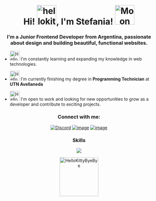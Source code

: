 <h1 align="center"> Hi!  <a href="https://emoji.gg/emoji/2696-hellokitty-sparkle"><img src="https://cdn3.emoji.gg/emojis/2696-hellokitty-sparkle.png" width="64px" height="64px" alt="hellokitty_sparkle"></a>, I'm Stefania! <img height="40" <a href="https://emoji.gg/emoji/7745-moon"><img src="https://cdn3.emoji.gg/emojis/7745-moon.gif" width="64px" height="64px" alt="Moon"></a></h1>
<h3 align="center"> I'm a Junior Frontend Developer from Argentina, passionate about design and building beautiful, functional websites. </h3>

- <a href="https://emoji.gg/emoji/9691-hellokittyarrowr"><img src="https://cdn3.emoji.gg/emojis/9691-hellokittyarrowr.gif" width="32px" height="32px" alt="HelloKittyArrowR"></a> I'm constantly learning and expanding my knowledge in web technologies.

- <a href="https://emoji.gg/emoji/9691-hellokittyarrowr"><img src="https://cdn3.emoji.gg/emojis/9691-hellokittyarrowr.gif" width="32px" height="32px" alt="HelloKittyArrowR"></a> I'm currently finishing my degree in **Programming Technician** at **UTN Avellaneda**

- <a href="https://emoji.gg/emoji/9691-hellokittyarrowr"><img src="https://cdn3.emoji.gg/emojis/9691-hellokittyarrowr.gif" width="32px" height="32px" alt="HelloKittyArrowR"></a> I'm open to work and looking for new opportunities to grow as a developer and contribute to exciting projects.

<h3 align="center">Connect with me:</h3>
<div align="center">

[![Discord](https://img.shields.io/badge/Discord-ff69b4?style=for-the-badge&logo=discord&logoColor=white)](https://discord.com/users/753754046233575425)
[![image](https://img.shields.io/badge/Instagram-ff69b4?style=for-the-badge&logo=instagram&logoColor=white)](https://www.instagram.com/sstefania4/)
[![image](https://img.shields.io/badge/Gmail-ff69b4?style=for-the-badge&logo=gmail&logoColor=white)](mailto:ayelenbianchi55@gmail.com)
  
</div>

<h3 align="center">Skills</h3>

<p align="center">
  <a href="(https://github.com/StefaniaAyelen)"><img src="https://skillicons.dev/icons?i=html,css,javascript,python,java,mysql,mongodb,vscode,git,github"></a>
</p>


<p align= "center">
  <a href="https://emoji.gg/emoji/5349-hellokittybyebye"><img src="https://cdn3.emoji.gg/emojis/5349-hellokittybyebye.png" width="128px" height="128px" alt="HelloKittyByeBye"></a>
</p>
